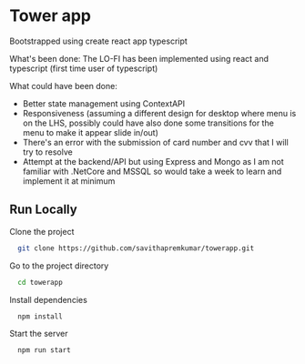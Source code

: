 
# Tower app

Bootstrapped using create react app typescript

What's been done:
The LO-FI has been implemented using react and typescript (first time user of typescript)


What could have been done:
- Better state management using ContextAPI
- Responsiveness (assuming a different design for desktop where menu is on the LHS, possibly could have also done some transitions for the menu to make it appear slide in/out)
- There's an error with the submission of card number and cvv that I will try to resolve
- Attempt at the backend/API but using Express and Mongo as I am not familiar with .NetCore and MSSQL so would take a week to learn and implement it at minimum



## Run Locally

Clone the project

```bash
  git clone https://github.com/savithapremkumar/towerapp.git
```

Go to the project directory

```bash
  cd towerapp
```

Install dependencies

```bash
  npm install
```

Start the server

```bash
  npm run start
```

